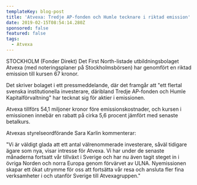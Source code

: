 ```yaml
---
templateKey: blog-post
title: 'Atvexa: Tredje AP-fonden och Humle tecknare i riktad emission'
date: 2019-02-15T08:54:14.280Z
sponsored: false
featured: false
tags:
  - Atvexa
---
```

STOCKHOLM (Fonder Direkt) Det First North-listade utbildningsbolaget Atvexa (med noteringsplaner på Stockholmsbörsen) har genomfört en riktad emission till kursen 67 kronor.

Det skriver bolaget i ett pressmeddelande, där det framgår att "ett flertal svenska institutionella investerare, däribland Tredje AP-fonden och Humle Kapitalförvaltning" har tecknat sig för aktier i emissionen.

Atvexa tillförs 54,1 miljoner kronor före emissionskostnader, och kursen i emissionen innebär en rabatt på cirka 5,6 procent jämfört med senaste betalkurs.

Atvexas styrelseordförande Sara Karlin kommenterar:

"Vi är väldigt glada att ett antal välrenommerade investerare, såväl tidigare ägare som nya, visar intresse för Atvexa. Vi har under de senaste månaderna fortsatt vår tillväxt i Sverige och har nu även tagit steget in i övriga Norden och norra Europa genom förvärvet av ULNA. Nyemissionen skapar ett ökat utrymme för oss att fortsätta vår resa och ansluta fler fina verksamheter i och utanför Sverige till Atvexagruppen."
